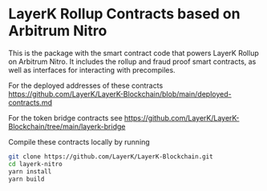 # LayerK Rollup Contracts based on Arbitrum Nitro

This is the package with the smart contract code that powers LayerK Rollup on Arbitrum Nitro.
It includes the rollup and fraud proof smart contracts, as well as interfaces for interacting with precompiles.

For the deployed addresses of these contracts https://github.com/LayerK/LayerK-Blockchain/blob/main/deployed-contracts.md

For the token bridge contracts see https://github.com/LayerK/LayerK-Blockchain/tree/main/layerk-bridge

Compile these contracts locally by running

```bash
git clone https://github.com/LayerK/LayerK-Blockchain.git
cd layerk-nitro
yarn install
yarn build
```
